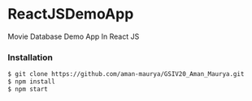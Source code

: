 # ReactJSDemoApp
Movie Database Demo App In React JS
### Installation
```sh
$ git clone https://github.com/aman-maurya/GSIV20_Aman_Maurya.git
$ npm install
$ npm start
```
